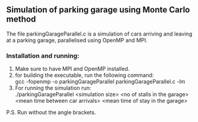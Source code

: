 ## Simulation of parking garage using Monte Carlo method
The file parkingGarageParallel.c is a simulation of cars arriving and leaving at a parking garage, parallelised using OpenMP and MPI.

### Installation and running:
1. Make sure to have MPI and OpenMP installed.
2. for building the executable, run the following command: \
gcc -fopenmp -o parkingGarageParallel parkingGarageParallel.c -lm
3. For running the simulation run: \
./parkingGarageParallel \<simulation size\> \<no of stalls in the garage\> \<mean time between car arrivals\> \<mean time of stay in the garage\>

P.S. Run without the angle brackets.
